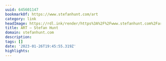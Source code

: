 ```yaml
---
uuid: 645601147
bookmarkOf: https://www.stefanhunt.com/art
category: link
headImage: https://rdl.ink/render/https%3A%2F%2Fwww.stefanhunt.com%2Fart
title: ART — Stefan Hunt
domain: stefanhunt.com
description: 
tags: []
date: '2023-01-26T19:45:55.319Z'
highlights: 
---
```




